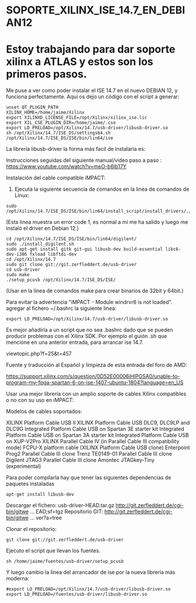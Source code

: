 # SOPORTE_XILINX_ISE_14.7_EN_DEBIAN12

# Estoy trabajando para dar soporte xilinx a ATLAS y estos son los primeros pasos.

Me puse a ver como poder instalar el ISE 14.7 en el nuevo DEBIAN 12, y funciona perfectamente.
Aquí os dejo un código con el script a generar:

```
unset QT_PLUGIN_PATH
XILINX_HOME=/home/jaime/Xilinx
export XILINXD_LICENSE_FILE=/opt/Xilinx/xilinx_ise.lic
export XIL_CSE_PLUGIN_DIR=/home/jaime/.cse
export LD_PRELOAD=/opt/Xilinx/14.7/usb-driver/libusb-driver.so
sh /opt/Xilinx/14.7/ISE_DS/settings64.sh
/opt/Xilinx/14.7/ISE_DS/ISE/bin/lin64/ise
```

La librería libusb-driver la forma más facil de instalarla es:

Instrucciones seguidas del siguiente manual/video paso a paso :
https://www.youtube.com/watch?v=meO-b6Ib17Y

Instalación del cable compatible iMPACT:

1. Ejecuta la siguiente secuencia de comandos en la linea de comandos de Linux:

```
sudo /opt/Xilinx/14.7/ISE_DS/ISE/bin/lin64/install_script/install_drivers/./install_drivers
```

(Esta linea muestra un error code 1, es normal a mi me ha salido y luego me instaló el driver en Debian 12.)

```
cd /opt/Xilinx/14.7/ISE_DS/ISE/bin/lin64/digilent/
sudo ./install_digilent.sh
sudo apt-get install gitk git-gui libusb-dev build-essential libc6-dev-i386 fxload libftdi-dev
cd /opt/Xilinx/14.7
sudo git clone git://git.zerfleddert.de/usb-driver
cd usb-driver
sudo make 
./setup_pcusb /opt/Xilinx/14.7/ISE_DS/ISE/
```

(Usar en la línea de comandos make para crear binarios de 32bit y 64bit.)

Para evitar la advertencia "iMPACT - Module windrvr6 is not loaded".
agregar al fichero ~/.bashrc la siguiente linea:


```
export LD_PRELOAD=/opt/Xilinx/14.7/usb-driver/libusb-driver.so
```

Es mejor añadirla a un script que no sea .bashrc dado que se pueden producir problemas con el Xilinx SDK.
Por ejemplo el guión .sh que mencióne en una anterior entrada, para arrancar ise 14.7.

viewtopic.php?f=25&t=457

Fuente y traducción al Español y limpieza de esta entrada del foro de AMD:

https://support.xilinx.com/s/question/0D52E00006iHlPGSA0/unable-to-program-my-fpga-spartan-6-on-ise-1407-ubuntu-1804?language=en_US

Usar una mejor librería con un amplio soporte de cables Xilinx compatibles o no con su uso en iMPACT:

Modelos de cables soportados:

XILINX Platform Cable USB II
XILINX Platform Cable USB DLC9, DLC9LP and DLC9G
Integrated Platform Cable USB on Spartan 3E starter kit
Integrated Platform Cable USB on Spartan 3A starter kit
Integrated Platform Cable USB on XUP-V2Pro
XILINX Parallel Cable IV (in Parallel Cable III compatibility mode)
FCPU-X platform cable (XILINX Platform Cable USB clone)
Enterpoint Prog2 Parallel Cable III clone
Trenz TE0149-01 Parallel Cable III clone
Digilent JTAG3 Parallel Cable III clone
Amontec JTAGkey-Tiny (experimental)

Para poder compilarla hay que tener las siguientes dependencias de paquetes instaladas

```
apt-get install libusb-dev
```

Descargar el fichero:
usb-driver-HEAD.tar.gz
http://git.zerfleddert.de/cgi-bin/gitwe ... EAD;sf=tgz
Repositorio GIT:
http://git.zerfleddert.de/cgi-bin/gitwe ... ver?a=tree

Clonar el repositorio:
```
git clone git://git.zerfleddert.de/usb-driver
```
Ejecuto el script que llevan los fuentes.

```
sh /home/jaime/fuentes/usb-driver/setup_pcusb
```

Y luego cambio la linea del arrancador de ise por la nueva librería más moderna:

```
#export LD_PRELOAD=/opt/Xilinx/14.7/usb-driver/libusb-driver.so
export LD_PRELOAD=/fuentes/usb-driver/libusb-driver.so
```
